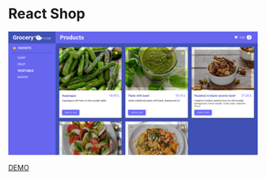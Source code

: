 # React Shop

![Test Image 1](screenshot.png)

[DEMO](https://lowlifeboy.github.io/react-grocery-shop/)
